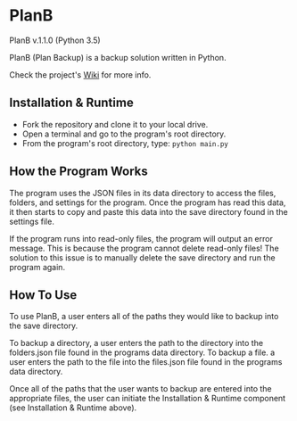 # PlanB

PlanB v.1.1.0 (Python 3.5)

PlanB (Plan Backup) is a backup solution written in Python.

Check the project's [Wiki](https://github.com/Kwistech/PlanB/wiki) for more info.

## Installation & Runtime

+ Fork the repository and clone it to your local drive.
+ Open a terminal and go to the program's root directory.
+ From the program's root directory, type: `python main.py`

## How the Program Works

The program uses the JSON files in its data directory to access the files, folders, and settings for the program. Once the program has read this data, it then starts to copy and paste this data into the save directory found in the settings file. 

If the program runs into read-only files, the program will output an error message. This is because the program cannot delete read-only files! The solution to this issue is to manually delete the save directory and run the program again.

## How To Use

To use PlanB, a user enters all of the paths they would like to backup into the save directory. 

To backup a directory, a user enters the path to the directory into the folders.json file found in the programs data directory.
To backup a file. a user enters the path to the file into the files.json file found in the programs data directory.

Once all of the paths that the user wants to backup are entered into the appropriate files, the user can initiate the Installation & Runtime component (see Installation & Runtime above).
